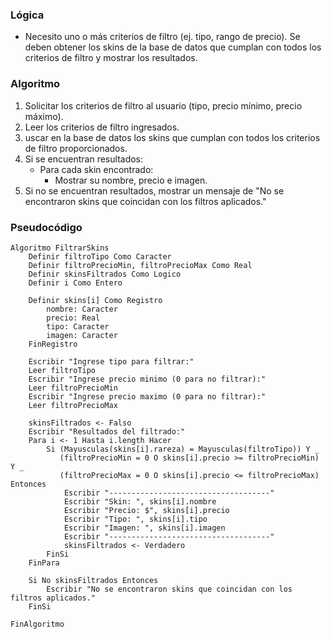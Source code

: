 ### Lógica

* Necesito uno o más criterios de filtro (ej. tipo, rango de precio). Se deben obtener los skins de la base de datos que cumplan con todos los criterios de filtro y mostrar los resultados.

### Algoritmo

1. Solicitar los criterios de filtro al usuario (tipo, precio mínimo, precio máximo).
2. Leer los criterios de filtro ingresados.
3. uscar en la base de datos los skins que cumplan con todos los criterios de filtro proporcionados.
4. Si se encuentran resultados:
    * Para cada skin encontrado:
        * Mostrar su nombre, precio e imagen.
5. Si no se encuentran resultados, mostrar un mensaje de "No se encontraron skins que coincidan con los filtros aplicados."

### Pseudocódigo

```
Algoritmo FiltrarSkins
    Definir filtroTipo Como Caracter
    Definir filtroPrecioMin, filtroPrecioMax Como Real
    Definir skinsFiltrados Como Logico
    Definir i Como Entero

    Definir skins[i] Como Registro
        nombre: Caracter
        precio: Real
        tipo: Caracter
        imagen: Caracter
    FinRegistro

    Escribir "Ingrese tipo para filtrar:"
    Leer filtroTipo
    Escribir "Ingrese precio minimo (0 para no filtrar):"
    Leer filtroPrecioMin
    Escribir "Ingrese precio maximo (0 para no filtrar):"
    Leer filtroPrecioMax

    skinsFiltrados <- Falso
    Escribir "Resultados del filtrado:"
    Para i <- 1 Hasta i.length Hacer
        Si (Mayusculas(skins[i].rareza) = Mayusculas(filtroTipo)) Y _
           (filtroPrecioMin = 0 O skins[i].precio >= filtroPrecioMin) Y _
           (filtroPrecioMax = 0 O skins[i].precio <= filtroPrecioMax) Entonces
            Escribir "------------------------------------"
            Escribir "Skin: ", skins[i].nombre
            Escribir "Precio: $", skins[i].precio
            Escribir "Tipo: ", skins[i].tipo
            Escribir "Imagen: ", skins[i].imagen
            Escribir "------------------------------------"
            skinsFiltrados <- Verdadero
        FinSi
    FinPara

    Si No skinsFiltrados Entonces
        Escribir "No se encontraron skins que coincidan con los filtros aplicados."
    FinSi

FinAlgoritmo
```